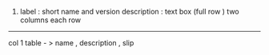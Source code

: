 1. label : short name and version
   description : text box (full row )
   two columns each row

---

col 1 table - > name , description ,
slip
